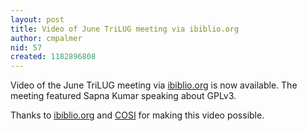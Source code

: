 ```yaml
---
layout: post
title: Video of June TriLUG meeting via ibiblio.org
author: cmpalmer
nid: 57
created: 1182896808
---
```

Video of the June TriLUG meeting via <a href="http://www.ibiblio.org/speakers/index.cgi/2007/06/14#kumar07">ibiblio.org</a> is now available. The meeting featured Sapna Kumar speaking about GPLv3.

Thanks to <a href="http://ibiblio.org/">ibiblio.org</a> and <a href="http://ibiblio.org/cosi">COSI</a> for making this video possible.
